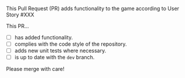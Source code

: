 This Pull Request (PR) adds functionality to the game according to User Story #XXX

This PR...

* [ ] has added functionality.
* [ ] complies with the code style of the repository.
* [ ] adds new unit tests where necessary.
* [ ] is up to date with the `dev` branch.

Please merge with care!
